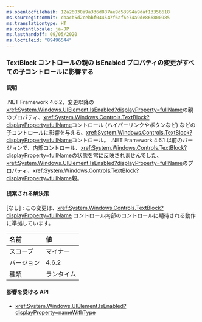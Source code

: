 ```yaml
---
ms.openlocfilehash: 12a26030a9a336d887ae9d53994a9daf13356618
ms.sourcegitcommit: cbacb5d2cebbf044547f6af6e74a9de866800985
ms.translationtype: HT
ms.contentlocale: ja-JP
ms.lasthandoff: 09/05/2020
ms.locfileid: "89496544"
---
```

### <a name="changing-the-isenabled-property-of-the-parent-of-a-textblock-control-affects-any-child-controls"></a>TextBlock コントロールの親の IsEnabled プロパティの変更がすべての子コントロールに影響する

#### <a name="details"></a>説明

.NET Framework 4.6.2、変更以降の<xref:System.Windows.UIElement.IsEnabled?displayProperty=fullName>の親のプロパティ、<xref:System.Windows.Controls.TextBlock?displayProperty=fullName>コントロール (ハイパーリンクやボタンなど) などの子コントロールに影響を与える、<xref:System.Windows.Controls.TextBlock?displayProperty=fullName>コントロール。 .NET Framework 4.6.1 以前のバージョンで、内部コントロール、<xref:System.Windows.Controls.TextBlock?displayProperty=fullName>の状態を常に反映されませんでした、<xref:System.Windows.UIElement.IsEnabled?displayProperty=fullName>のプロパティ、<xref:System.Windows.Controls.TextBlock?displayProperty=fullName>親。

#### <a name="suggestion"></a>提案される解決策

[なし] : この変更は、<xref:System.Windows.Controls.TextBlock?displayProperty=fullName> コントロール内部のコントロールに期待される動作に準拠しています。

| 名前    | 値       |
|:--------|:------------|
| スコープ   |マイナー|
|バージョン|4.6.2|
|種類|ランタイム|

#### <a name="affected-apis"></a>影響を受ける API

- <xref:System.Windows.UIElement.IsEnabled?displayProperty=nameWithType>

<!--

#### Affected APIs

- `P:System.Windows.UIElement.IsEnabled`

-->
